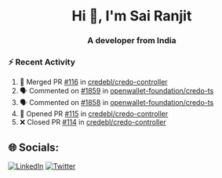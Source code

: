 <h1 align="center">Hi 👋, I'm Sai Ranjit</h1>
<h3 align="center">A developer from India</h3>

### :zap: Recent Activity

<!--START_SECTION:activity-->
1. 🎉 Merged PR [#116](https://github.com/credebl/credo-controller/pull/116) in [credebl/credo-controller](https://github.com/credebl/credo-controller)
2. 🗣 Commented on [#1859](https://github.com/openwallet-foundation/credo-ts/pull/1859#issuecomment-2102061590) in [openwallet-foundation/credo-ts](https://github.com/openwallet-foundation/credo-ts)
3. 🗣 Commented on [#1858](https://github.com/openwallet-foundation/credo-ts/issues/1858#issuecomment-2100919496) in [openwallet-foundation/credo-ts](https://github.com/openwallet-foundation/credo-ts)
4. 💪 Opened PR [#115](https://github.com/credebl/credo-controller/pull/115) in [credebl/credo-controller](https://github.com/credebl/credo-controller)
5. ❌ Closed PR [#114](https://github.com/credebl/credo-controller/pull/114) in [credebl/credo-controller](https://github.com/credebl/credo-controller)
<!--END_SECTION:activity-->

## 🌐 Socials:
[![LinkedIn](https://img.shields.io/badge/LinkedIn-%230077B5.svg?logo=linkedin&logoColor=white)](https://linkedin.com/in/sairanjit) [![Twitter](https://img.shields.io/badge/Twitter-%231DA1F2.svg?logo=Twitter&logoColor=white)](https://twitter.com/sairanjit_) 
